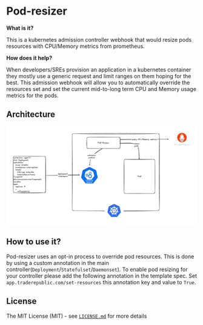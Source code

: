 Pod-resizer
=======================================================

**What is it?**

This is a kubernetes admission controller webhook that would resize pods resources with CPU/Memory metrics from prometheus.

**How does it help?**

When developers/SREs provision an application in a kubernetes container they mostly use a generic request and limit ranges on them hoping for the best. 
This admission webhook will allow you to automatically override the resources set and set the current mid-to-long term CPU and Memory usage metrics for the pods.

## Architecture
![img.png](img.png)

## How to use it?
Pod-resizer uses an opt-in process to override pod resources. This is done by using a custom annotation in the main controller(`Deployment`/`Statefulset`/`Daemonset`).
To enable pod resizing for your controller please add the following annotation in the template spec. </n>
Set `app.traderepublic.com/set-resources` this annotation key and value to `True`. </n>

## License
The MIT License (MIT) - see [`LICENSE.md`](./LICENSE.md) for more details


